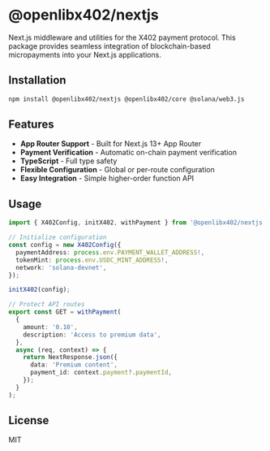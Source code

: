 # @openlibx402/nextjs

Next.js middleware and utilities for the X402 payment protocol. This package provides seamless integration of blockchain-based micropayments into your Next.js applications.

## Installation

```bash
npm install @openlibx402/nextjs @openlibx402/core @solana/web3.js
```

## Features

- **App Router Support** - Built for Next.js 13+ App Router
- **Payment Verification** - Automatic on-chain payment verification
- **TypeScript** - Full type safety
- **Flexible Configuration** - Global or per-route configuration
- **Easy Integration** - Simple higher-order function API

## Usage

```typescript
import { X402Config, initX402, withPayment } from '@openlibx402/nextjs';

// Initialize configuration
const config = new X402Config({
  paymentAddress: process.env.PAYMENT_WALLET_ADDRESS!,
  tokenMint: process.env.USDC_MINT_ADDRESS!,
  network: 'solana-devnet',
});

initX402(config);

// Protect API routes
export const GET = withPayment(
  {
    amount: '0.10',
    description: 'Access to premium data',
  },
  async (req, context) => {
    return NextResponse.json({
      data: 'Premium content',
      payment_id: context.payment?.paymentId,
    });
  }
);
```

## License

MIT
